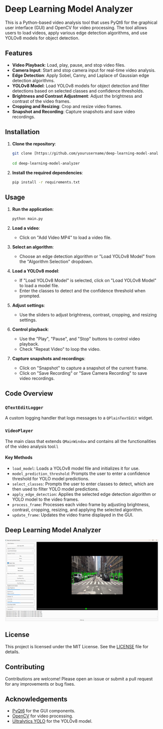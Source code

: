 # Deep Learning Model Analyzer

This is a Python-based video analysis tool that uses PyQt6 for the graphical user interface (GUI) and OpenCV for video processing. The tool allows users to load videos, apply various edge detection algorithms, and use YOLOv8 models for object detection.

## Features

- **Video Playback**: Load, play, pause, and stop video files.
- **Camera Input**: Start and stop camera input for real-time video analysis.
- **Edge Detection**: Apply Sobel, Canny, and Laplace of Gaussian edge detection algorithms.
- **YOLOv8 Model**: Load YOLOv8 models for object detection and filter detections based on selected classes and confidence thresholds.
- **Brightness and Contrast Adjustment**: Adjust the brightness and contrast of the video frames.
- **Cropping and Resizing**: Crop and resize video frames.
- **Snapshot and Recording**: Capture snapshots and save video recordings.

## Installation

1. **Clone the repository**:
    ```bash
    git clone [https://github.com/yourusername/deep-learning-model-analyzer.git ](https://github.com/RajeshRamadas/Deep-Learning-Model-Analyzer.git)
    
    cd deep-learning-model-analyzer
    ```

2. **Install the required dependencies**:
    ```bash
    pip install -r requirements.txt
    ```

## Usage

1. **Run the application**:
    ```bash
    python main.py
    ```

2. **Load a video**:
    - Click on "Add Video MP4" to load a video file.

3. **Select an algorithm**:
    - Choose an edge detection algorithm or "Load YOLOv8 Model" from the "Algorithm Selection" dropdown.

4. **Load a YOLOv8 model**:
    - If "Load YOLOv8 Model" is selected, click on "Load YOLOv8 Model" to load a model file.
    - Enter the classes to detect and the confidence threshold when prompted.

5. **Adjust settings**:
    - Use the sliders to adjust brightness, contrast, cropping, and resizing settings.

6. **Control playback**:
    - Use the "Play", "Pause", and "Stop" buttons to control video playback.
    - Check "Repeat Video" to loop the video.

7. **Capture snapshots and recordings**:
    - Click on "Snapshot" to capture a snapshot of the current frame.
    - Click on "Save Recording" or "Save Camera Recording" to save video recordings.

## Code Overview

### `QTextEditLogger`
A custom logging handler that logs messages to a `QPlainTextEdit` widget.

### `VideoPlayer`
The main class that extends `QMainWindow` and contains all the functionalities of the video analysis tool.\

#### Key Methods

- `load_model`: Loads a YOLOv8 model file and initializes it for use.
- `model_prediction_threshold`: Prompts the user to enter a confidence threshold for YOLO model predictions.
- `select_classes`: Prompts the user to enter classes to detect, which are then used to filter YOLO model predictions.
- `apply_edge_detection`: Applies the selected edge detection algorithm or YOLO model to the video frames.
- `process_frame`: Processes each video frame by adjusting brightness, contrast, cropping, resizing, and applying the selected algorithm.
- `update_frame`: Updates the video frame displayed in the GUI.

## Deep Learning Model Analyzer 
![img.png](doc/image/img.png)

## License

This project is licensed under the MIT License. See the [LICENSE](LICENSE) file for details.

## Contributing

Contributions are welcome! Please open an issue or submit a pull request for any improvements or bug fixes.

## Acknowledgements

- [PyQt6](https://www.riverbankcomputing.com/software/pyqt/intro) for the GUI components.
- [OpenCV](https://opencv.org/) for video processing.
- [Ultralytics YOLO](https://github.com/ultralytics/yolov5) for the YOLOv8 model.
